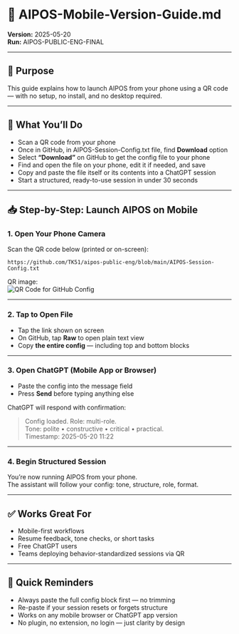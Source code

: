 # 📲 AIPOS-Mobile-Version-Guide.md 
**Version:** 2025-05-20  
**Run:** AIPOS-PUBLIC-ENG-FINAL  

---

## 🧠 Purpose

This guide explains how to launch AIPOS from your phone using a QR code — with no setup, no install, and no desktop required.

---

## 📍 What You’ll Do

- Scan a QR code from your phone
- Once in GitHub, in AIPOS-Session-Config.txt file, find **Download** option
- Select **“Download”** on GitHub to get the config file to your phone
- Find and open the file on your phone, edit it if needed, and save  
- Copy and paste the file itself or its contents into a ChatGPT session  
- Start a structured, ready-to-use session in under 30 seconds

---

## 📥 Step-by-Step: Launch AIPOS on Mobile

### 1. Open Your Phone Camera  
Scan the QR code below (printed or on-screen):

```
https://github.com/TK51/aipos-public-eng/blob/main/AIPOS-Session-Config.txt
```

QR image:  
![QR Code for GitHub Config](https://github.com/TK51/aipos-public-eng/blob/main/QR-Code-github.com.png)

---

### 2. Tap to Open File  
- Tap the link shown on screen  
- On GitHub, tap **Raw** to open plain text view  
- Copy **the entire config** — including top and bottom blocks

---

### 3. Open ChatGPT (Mobile App or Browser)  
- Paste the config into the message field  
- Press **Send** before typing anything else  

ChatGPT will respond with confirmation:  
> Config loaded. Role: multi-role.  
> Tone: polite • constructive • critical • practical.  
> Timestamp: 2025-05-20 11:22

---

### 4. Begin Structured Session  
You’re now running AIPOS from your phone.  
The assistant will follow your config: tone, structure, role, format.

---

## ✅ Works Great For

- Mobile-first workflows  
- Resume feedback, tone checks, or short tasks  
- Free ChatGPT users  
- Teams deploying behavior-standardized sessions via QR

---

## 🧾 Quick Reminders

- Always paste the full config block first — no trimming  
- Re-paste if your session resets or forgets structure  
- Works on any mobile browser or ChatGPT app version  
- No plugin, no extension, no login — just clarity by design
